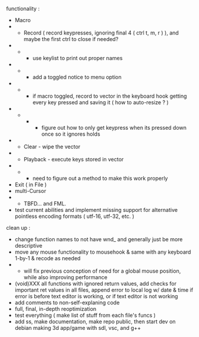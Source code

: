 functionality :
- Macro
- - Record ( record keypresses, ignoring final 4 ( ctrl t, m, r ) ), and maybe the first ctrl to close if needed?
- - - use keylist to print out proper names
- - - add a toggled notice to menu option
- - - if macro toggled, record to vector in the keyboard hook getting every key pressed and saving it ( how to auto-resize ? )
- - - - figure out how to only get keypress when its pressed down once so it ignores holds
- - Clear - wipe the vector
- - Playback - execute keys stored in vector
- - - need to figure out a method to make this work properly
- Exit ( in File )
- multi-Cursor
- - TBFD... and FML.
- test current abilities and implement missing support for alternative pointless encoding formats ( utf-16, utf-32, etc. )

clean up :
- change function names to not have wnd_ and generally just be more descriptive
- move any mouse functionality to mousehook & same with any keyboard 1-by-1 & recode as needed
- - will fix previous conception of need for a global mouse position, while also improving performance
- (void)XXX all functions with ignored return values, add checks for important ret values in all files, append error to local log w/ date & time if error is before text editor is working, or if text editor is not working
- add comments to non-self-explaning code
- full, final, in-depth reoptimization
- test everything ( make list of stuff from each file's funcs )
- add ss, make documentation, make repo public, then start dev on debian making 3d app/game with sdl, vsc, and g++
